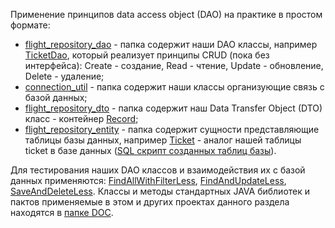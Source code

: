 Применение принципов data access object (DAO) на практике в простом формате:

- [flight_repository_dao](https://github.com/JcoderPaul/JDBC_Practice/tree/master/DataAccessObjectLess/src/DAOLessonsOne/flight_repository_dao) - папка содержит наши DAO классы, например [TicketDao](https://github.com/JcoderPaul/JDBC_Practice/blob/master/DataAccessObjectLess/src/DAOLessonsOne/flight_repository_dao/TicketDao.java), который реализует принципы CRUD (пока без интерфейса): Create - создание, Read - чтение, Update - обновление, Delete - удаление;
- [connection_util](https://github.com/JcoderPaul/JDBC_Practice/tree/master/DataAccessObjectLess/src/DAOLessonsOne/connection_util) - папка содержит наши классы организующие связь с базой данных;
- [flight_repository_dto](https://github.com/JcoderPaul/JDBC_Practice/tree/master/DataAccessObjectLess/src/DAOLessonsOne/flight_repository_dto) - папка содержит наш Data Transfer Object (DTO) класс - контейнер [Record](https://github.com/JcoderPaul/JDBC_Practice/blob/master/Doc/Records.txt);
- [flight_repository_entity](https://github.com/JcoderPaul/JDBC_Practice/tree/master/DataAccessObjectLess/src/DAOLessonsOne/flight_repository_entity) - папка содержит сущности представляющие таблицы базы данных, например [Ticket](https://github.com/JcoderPaul/JDBC_Practice/blob/master/DataAccessObjectLess/src/DAOLessonsOne/flight_repository_entity/Ticket.java) - аналог нашей таблицы ticket в базе данных ([SQL скрипт созданных таблиц базы](https://github.com/JcoderPaul/JDBC_Practice/blob/master/ConnectLessOne/base/make_base.sql)).

Для тестирования наших DAO классов и взаимодействия их с базой данных применяются: [FindAllWithFilterLess](https://github.com/JcoderPaul/JDBC_Practice/blob/master/DataAccessObjectLess/src/DAOLessonsOne/FindAllWithFilterLess.java), [FindAndUpdateLess](https://github.com/JcoderPaul/JDBC_Practice/blob/master/DataAccessObjectLess/src/DAOLessonsOne/FindAndUpdateLess.java), [SaveAndDeleteLess](https://github.com/JcoderPaul/JDBC_Practice/blob/master/DataAccessObjectLess/src/DAOLessonsOne/SaveAndDeleteLess.java).
Классы и методы стандартных JAVA библиотек и пактов применяемые в этом и других проектах данного раздела находятся в [папке DOC](https://github.com/JcoderPaul/JDBC_Practice/tree/master/Doc).